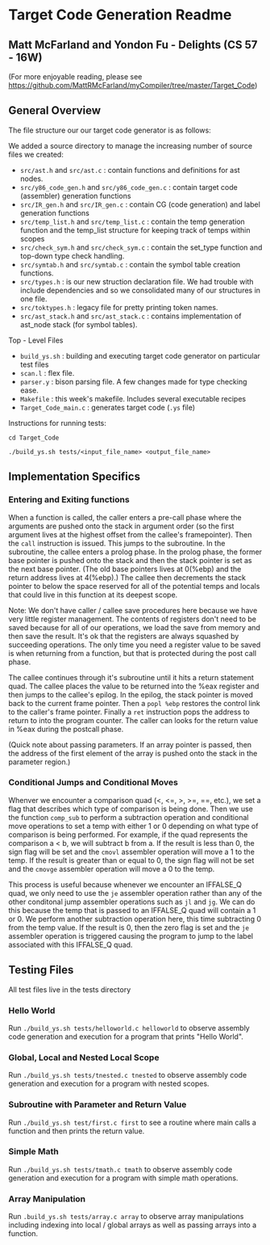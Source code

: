 # Target Code Generation Readme
## Matt McFarland and Yondon Fu - Delights (CS 57 - 16W)
(For more enjoyable reading, please see https://github.com/MattRMcFarland/myCompiler/tree/master/Target_Code)

## General Overview
The file structure our our target code generator is as follows:

We added a source directory to manage the increasing number of source files we created:
* `src/ast.h` and `src/ast.c` : contain functions and definitions for ast nodes.
* `src/y86_code_gen.h` and `src/y86_code_gen.c` : contain target code (assembler) generation functions
* `src/IR_gen.h` and `src/IR_gen.c` : contain CG (code generation) and label generation functions
* `src/temp_list.h` and `src/temp_list.c` : contain the temp generation function and the temp_list structure for keeping track of temps within scopes
* `src/check_sym.h` and `src/check_sym.c` : contain the set_type function and top-down type check handling.
* `src/symtab.h` and `src/symtab.c` : contain the symbol table creation functions.
* `src/types.h` : is our new struction declaration file. We had trouble with include dependencies and so we consolidated many of our structures in one file.
* `src/toktypes.h` : legacy file for pretty printing token names.
* `src/ast_stack.h` and `src/ast_stack.c` : contains implementation of ast_node stack (for symbol tables).

Top - Level Files
* `build_ys.sh` : building and executing target code generator on particular test files
* `scan.l` : flex file.
* `parser.y` : bison parsing file. A few changes made for type checking ease.
* `Makefile` : this week's makefile. Includes several executable recipes
* `Target_Code_main.c` : generates target code (`.ys` file)

Instructions for running tests:

`cd Target_Code`

`./build_ys.sh tests/<input_file_name> <output_file_name>`

## Implementation Specifics

### Entering and Exiting functions

When a function is called, the caller enters a pre-call phase where the arguments are pushed onto the stack in argument order (so the first argument lives at the highest offset from the callee's framepointer). Then the `call` instruction is issued. This jumps to the subroutine. In the subroutine, the callee enters a prolog phase. In the prolog phase, the former base pointer is pushed onto the stack and then the stack pointer is set as the next base pointer. (The old base pointers lives at 0(%ebp) and the return address lives at 4(%ebp).) The callee then decrements the stack pointer to below the space reserved for all of the potential temps and locals that could live in this function at its deepest scope. 

Note: We don't have caller / callee save procedures here because we have very little register management. The contents of registers don't need to be saved because for all of our operations, we load the save from memory and then save the result. It's ok that the registers are always squashed by succeeding operations. The only time you need a register value to be saved is when returning from a function, but that is protected during the post call phase.

The callee continues through it's subroutine until it hits a return statement quad. The callee places the value to be returned into the %eax register and then jumps to the callee's epilog. In the epilog, the stack pointer is moved back to the current frame pointer. Then a `popl %ebp` restores the control link to the caller's frame pointer. Finally a `ret` instruction pops the address to return to into the program counter. The caller can looks for the return value in %eax during the postcall phase.

(Quick note about passing parameters. If an array pointer is passed, then the address of the first element of the array is pushed onto the stack in the parameter region.)

### Conditional Jumps and Conditional Moves

Whenver we encounter a comparison quad (<, <=, >, >=, ==, etc.), we set a flag that describes which type of comparison is being done. Then we use the function `comp_sub` to perform a subtraction operation and conditional move operations to set a temp with either 1 or 0 depending on what type of comparison is being performed. For example, if the quad represents the comparison a < b, we will subtract b from a. If the result is less than 0, the sign flag will be set and the `cmovl` assembler operation will move a 1 to the temp. If the result is greater than or equal to 0, the sign flag will not be set and the `cmovge` assembler operation will move a 0 to the temp.

This process is useful because whenever we encounter an IFFALSE_Q quad, we only need to use the `je` assembler operation rather than any of the other conditonal jump assembler operations such as `jl` and `jg`. We can do this because the temp that is passed to an IFFALSE_Q quad will contain a 1 or 0. We perform another subtraction operation here, this time subtracting 0 from the temp value. If the result is 0, then the zero flag is set and the `je` assembler operation is triggered causing the program to jump to the label associated with this IFFALSE_Q quad.

## Testing Files
All test files live in the tests directory

### Hello World

Run `./build_ys.sh tests/helloworld.c helloworld` to observe assembly code generation and execution for a program that prints "Hello World".

### Global, Local and Nested Local Scope

Run `./build_ys.sh tests/tnested.c tnested` to observe assembly code generation and execution for a program with nested scopes.

### Subroutine with Parameter and Return Value

Run `./build_ys.sh test/first.c first` to see a routine where main calls a function and then prints the return value.

### Simple Math

Run `./build_ys.sh tests/tmath.c tmath` to observe assembly code generation and execution for a program with simple math operations.

### Array Manipulation

Run `.build_ys.sh tests/array.c array` to observe array manipulations including indexing into local / global arrays as well as passing arrays into a function.




